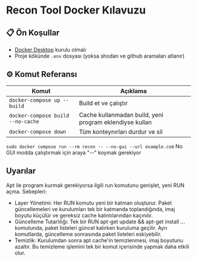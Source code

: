 # Recon Tool Docker Kılavuzu

## 📋 Ön Koşullar
- [Docker Desktop](https://www.docker.com/products/docker-desktop) kurulu olmalı
- Proje kökünde `.env` dosyası (yoksa shodan ve github aramaları atlanır)

## ⚙️ Komut Referansı

| Komut                             | Açıklama                                                       |
|-----------------------------------|----------------------------------------------------------------|
| `docker-compose up --build`       | Build et ve çalıştır                                           |
| `docker-compose build --no-cache` | Cache kullanmadan build, yeni program eklendiyse kullan        |
| `docker-compose down`             | Tüm konteynırları durdur ve sil                                |


`sudo docker compose run --rm recon -- --no-gui --url example.com`
No GUI modda çalıştırmak için araya "--" koymak gerekiyor

## Uyarılar

Apt ile program kurmak gerekiyorsa ilgili run komutunu genişlet, yeni RUN açma.
Sebepleri:
- Layer Yönetimi:
Her RUN komutu yeni bir katman oluşturur. Paket güncellemeleri ve kurulumları tek bir katmanda toplandığında, imaj boyutu küçülür ve gereksiz cache kalıntılarından kaçınılır.
- Güncelleme Tutarlılığı:
Tek bir RUN apt-get update && apt-get install ... komutunda, paket listeleri güncel kalırken kuruluma geçilir. Ayrı komutlarda, güncelleme sonrasında paket listeleri eskiyebilir.
- Temizlik:
Kurulumdan sonra apt cache'in temizlenmesi, imaj boyutunu azaltır. Bu temizleme işlemini tek bir komut içerisinde yapmak daha etkili olur.
